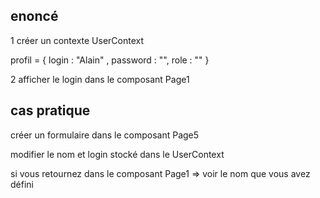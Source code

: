 ## enoncé

1 créer un contexte UserContext 

profil = {
    login : "Alain" ,
    password : "",
    role : ""
}

2 afficher le login dans le composant Page1 

## cas pratique 

créer un formulaire dans le composant Page5

modifier le nom et login stocké dans le UserContext 

si vous retournez dans le composant Page1 => voir le nom que vous avez défini 

